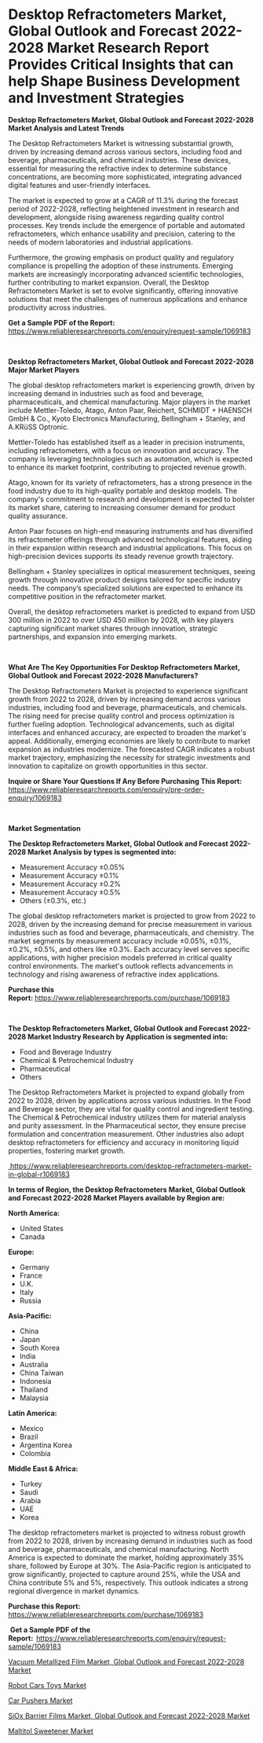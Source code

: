 <p><h1>Desktop Refractometers Market, Global Outlook and Forecast 2022-2028 Market Research Report Provides Critical Insights that can help Shape Business Development and Investment Strategies</h1></p><p><strong>Desktop Refractometers Market, Global Outlook and Forecast 2022-2028 Market Analysis and Latest Trends</strong></p>
<p><p>The Desktop Refractometers Market is witnessing substantial growth, driven by increasing demand across various sectors, including food and beverage, pharmaceuticals, and chemical industries. These devices, essential for measuring the refractive index to determine substance concentrations, are becoming more sophisticated, integrating advanced digital features and user-friendly interfaces. </p><p>The market is expected to grow at a CAGR of 11.3% during the forecast period of 2022-2028, reflecting heightened investment in research and development, alongside rising awareness regarding quality control processes. Key trends include the emergence of portable and automated refractometers, which enhance usability and precision, catering to the needs of modern laboratories and industrial applications. </p><p>Furthermore, the growing emphasis on product quality and regulatory compliance is propelling the adoption of these instruments. Emerging markets are increasingly incorporating advanced scientific technologies, further contributing to market expansion. Overall, the Desktop Refractometers Market is set to evolve significantly, offering innovative solutions that meet the challenges of numerous applications and enhance productivity across industries.</p></p>
<p><strong>Get a Sample PDF of the Report:&nbsp;</strong> <a href="https://www.reliableresearchreports.com/enquiry/request-sample/1069183">https://www.reliableresearchreports.com/enquiry/request-sample/1069183</a></p>
<p>&nbsp;</p>
<p><strong>Desktop Refractometers Market, Global Outlook and Forecast 2022-2028 Major Market Players</strong></p>
<p><p>The global desktop refractometers market is experiencing growth, driven by increasing demand in industries such as food and beverage, pharmaceuticals, and chemical manufacturing. Major players in the market include Mettler-Toledo, Atago, Anton Paar, Reichert, SCHMIDT + HAENSCH GmbH & Co., Kyoto Electronics Manufacturing, Bellingham + Stanley, and A.KRüSS Optronic.</p><p>Mettler-Toledo has established itself as a leader in precision instruments, including refractometers, with a focus on innovation and accuracy. The company is leveraging technologies such as automation, which is expected to enhance its market footprint, contributing to projected revenue growth. </p><p>Atago, known for its variety of refractometers, has a strong presence in the food industry due to its high-quality portable and desktop models. The company's commitment to research and development is expected to bolster its market share, catering to increasing consumer demand for product quality assurance.</p><p>Anton Paar focuses on high-end measuring instruments and has diversified its refractometer offerings through advanced technological features, aiding in their expansion within research and industrial applications. This focus on high-precision devices supports its steady revenue growth trajectory.</p><p>Bellingham + Stanley specializes in optical measurement techniques, seeing growth through innovative product designs tailored for specific industry needs. The company’s specialized solutions are expected to enhance its competitive position in the refractometer market.</p><p>Overall, the desktop refractometers market is predicted to expand from USD 300 million in 2022 to over USD 450 million by 2028, with key players capturing significant market shares through innovation, strategic partnerships, and expansion into emerging markets.</p></p>
<p>&nbsp;</p>
<p><strong>What Are The Key Opportunities For Desktop Refractometers Market, Global Outlook and Forecast 2022-2028 Manufacturers?</strong></p>
<p><p>The Desktop Refractometers Market is projected to experience significant growth from 2022 to 2028, driven by increasing demand across various industries, including food and beverage, pharmaceuticals, and chemicals. The rising need for precise quality control and process optimization is further fueling adoption. Technological advancements, such as digital interfaces and enhanced accuracy, are expected to broaden the market's appeal. Additionally, emerging economies are likely to contribute to market expansion as industries modernize. The forecasted CAGR indicates a robust market trajectory, emphasizing the necessity for strategic investments and innovation to capitalize on growth opportunities in this sector.</p></p>
<p><strong>Inquire or Share Your Questions If Any Before Purchasing This Report:</strong> <a href="https://www.reliableresearchreports.com/enquiry/pre-order-enquiry/1069183">https://www.reliableresearchreports.com/enquiry/pre-order-enquiry/1069183</a></p>
<p>&nbsp;</p>
<p><strong>Market Segmentation</strong></p>
<p><strong>The Desktop Refractometers Market, Global Outlook and Forecast 2022-2028 Market Analysis by types is segmented into:</strong></p>
<p><ul><li>Measurement Accuracy ±0.05%</li><li>Measurement Accuracy ±0.1%</li><li>Measurement Accuracy ±0.2%</li><li>Measurement Accuracy ±0.5%</li><li>Others (±0.3%, etc.)</li></ul></p>
<p><p>The global desktop refractometers market is projected to grow from 2022 to 2028, driven by the increasing demand for precise measurement in various industries such as food and beverage, pharmaceuticals, and chemistry. The market segments by measurement accuracy include ±0.05%, ±0.1%, ±0.2%, ±0.5%, and others like ±0.3%. Each accuracy level serves specific applications, with higher precision models preferred in critical quality control environments. The market's outlook reflects advancements in technology and rising awareness of refractive index applications.</p></p>
<p><strong>Purchase this Report:&nbsp;</strong><a href="https://www.reliableresearchreports.com/purchase/1069183">https://www.reliableresearchreports.com/purchase/1069183</a></p>
<p>&nbsp;</p>
<p><strong>The Desktop Refractometers Market, Global Outlook and Forecast 2022-2028 Market Industry Research by Application is segmented into:</strong></p>
<p><ul><li>Food and Beverage Industry</li><li>Chemical & Petrochemical Industry</li><li>Pharmaceutical</li><li>Others</li></ul></p>
<p><p>The Desktop Refractometers Market is projected to expand globally from 2022 to 2028, driven by applications across various industries. In the Food and Beverage sector, they are vital for quality control and ingredient testing. The Chemical & Petrochemical industry utilizes them for material analysis and purity assessment. In the Pharmaceutical sector, they ensure precise formulation and concentration measurement. Other industries also adopt desktop refractometers for efficiency and accuracy in monitoring liquid properties, fostering market growth.</p></p>
<p><a href="https://www.reliableresearchreports.com/desktop-refractometers-market-in-global-r1069183">&nbsp;https://www.reliableresearchreports.com/desktop-refractometers-market-in-global-r1069183</a></p>
<p><strong>In terms of Region, the Desktop Refractometers Market, Global Outlook and Forecast 2022-2028 Market Players available by Region are:</strong></p>
<p>
    <p> <strong> North America: </strong>
        <ul>
            <li>United States</li>
            <li>Canada</li>
        </ul>
        </p> 
    <p> <strong> Europe: </strong>
        <ul>
            <li>Germany</li>
            <li>France</li>
            <li>U.K.</li>
            <li>Italy</li>
            <li>Russia</li>
        </ul>
        </p> 
    <p> <strong> Asia-Pacific: </strong>
        <ul>
            <li>China</li>
            <li>Japan</li>
            <li>South Korea</li>
            <li>India</li>
            <li>Australia</li>
            <li>China Taiwan</li>
            <li>Indonesia</li>
            <li>Thailand</li>
            <li>Malaysia</li>
        </ul>
        </p> 
    <p> <strong> Latin America: </strong>
        <ul>
            <li>Mexico</li>
            <li>Brazil</li>
            <li>Argentina Korea</li>
            <li>Colombia</li>
        </ul>
        </p> 
    <p> <strong> Middle East & Africa: </strong>
        <ul>
            <li>Turkey</li>
            <li>Saudi</li>
            <li>Arabia</li>
            <li>UAE</li>
            <li>Korea</li>
        </ul>
    </p>
    </p>
<p><p>The desktop refractometers market is projected to witness robust growth from 2022 to 2028, driven by increasing demand in industries such as food and beverage, pharmaceuticals, and chemical manufacturing. North America is expected to dominate the market, holding approximately 35% share, followed by Europe at 30%. The Asia-Pacific region is anticipated to grow significantly, projected to capture around 25%, while the USA and China contribute 5% and 5%, respectively. This outlook indicates a strong regional divergence in market dynamics.</p></p>
<p><strong>Purchase this Report: </strong><a href="https://www.reliableresearchreports.com/purchase/1069183">https://www.reliableresearchreports.com/purchase/1069183</a></p>
<p>&nbsp;<strong>Get a Sample PDF of the Report:&nbsp;&nbsp;</strong><a href="https://www.reliableresearchreports.com/enquiry/request-sample/1069183">https://www.reliableresearchreports.com/enquiry/request-sample/1069183</a></p>
<p><strong></strong></p>
<p><p><a href="https://github.com/olyy49keyt/Market-Research-Report-List-1/blob/main/vacuum-metallized-film-market-global-outlook-and-forecast-2022-2028-market.md">Vacuum Metallized Film Market, Global Outlook and Forecast 2022-2028 Market</a></p><p><a href="https://www.linkedin.com/pulse/robot-cars-toys-market-size-segmentation-trends-growth-lp4rc?trackingId=qBI9z0yCT2aJ5Jaw7erWoA%3D%3D">Robot Cars Toys Market</a></p><p><a href="https://www.linkedin.com/pulse/what-growth-drivers-car-pushers-market-comprehensive-study-products-lr8nf?trackingId=pQwKPQJeSJ%2BRijU%2FaQJvCA%3D%3D">Car Pushers Market</a></p><p><a href="https://github.com/SanjidaKhan901/Market-Research-Report-List-1/blob/main/siox-barrier-films-market-global-outlook-and-forecast-2022-2028-market.md">SiOx Barrier Films Market, Global Outlook and Forecast 2022-2028 Market</a></p><p><a href="https://medium.com/@mariedawsonv3/future-trajectory-of-the-maltitol-sweetener-market-emerging-market-trends-and-forecasts-till-2031-0ef4e1944266">Maltitol Sweetener Market</a></p></p>